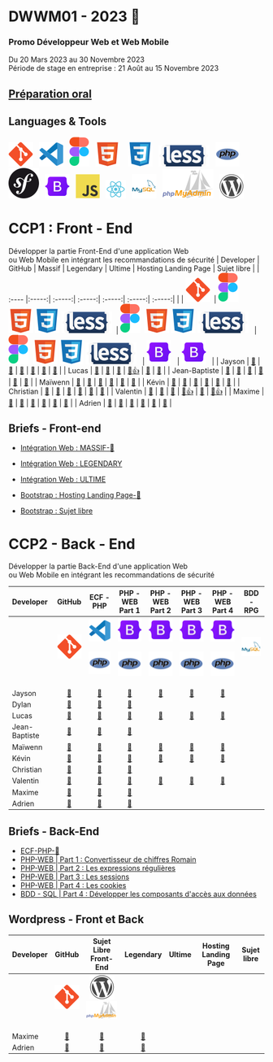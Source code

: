 # DWWM01 - 2023 👋  
### Promo Développeur Web et Web Mobile  
Du 20 Mars 2023 au 30 Novembre 2023  
Période de stage en entreprise : 21 Août au 15 Novembre 2023  

## [Préparation oral](https://github.com/AFCI-DWWM01-2023/PRESENTATION.git)

## Languages & Tools  
![imgGit](./profile/img/git.svg)&nbsp;&nbsp;
![imgVscode](./profile/img/vscode.svg)&nbsp;&nbsp;
![imgFigma](./profile/img/figma.svg)&nbsp;&nbsp;
![imgHtml](./profile/img/html.svg) &nbsp;&nbsp;
![imgCSS](./profile/img/css.svg)&nbsp;&nbsp;
![imgLess](./profile/img/less-1.svg)&nbsp;&nbsp; 
![imgPhp](./profile/img/php.svg)&nbsp;&nbsp;
![imgSymfony](./profile/img/symfony.svg)&nbsp;&nbsp;
![imgBootStrap](./profile/img/bootstrap.svg)&nbsp;&nbsp; 
![imgJs](./profile/img/javascript.svg)&nbsp;&nbsp;
![imgReact](./profile/img/react.svg)&nbsp;&nbsp;
![imgMySql](./profile/img/mysql.svg)&nbsp;&nbsp;
![imgPhpMyAdmin](./profile/img/PhpMyAdmin.svg)&nbsp;&nbsp;
![imgWordpress](./profile/img/wordpress.svg) 

# CCP1 : Front - End    
Développer la partie Front-End d'une application Web   
ou Web Mobile en intégrant les recommandations de sécurité
| Developer | GitHub | Massif | Legendary | Ultime | Hosting Landing Page |  Sujet libre |
| :---- |:-----:| :-----:| :-----:| :-----:| :-----:| :-----:|
|   |  ![imgGit](./profile/img/git.svg)&nbsp;  |  ![imgFigma](./profile/img/figma.svg)&nbsp; ![imgHtml](./profile/img/html.svg)&nbsp;![imgCSS](./profile/img/css.svg) ![imgLess](./profile/img/less-1.svg)&nbsp;&nbsp;|  ![imgFigma](./profile/img/figma.svg)&nbsp; ![imgHtml](./profile/img/html.svg)&nbsp;![imgCSS](./profile/img/css.svg) ![imgLess](./profile/img/less-1.svg)&nbsp;&nbsp; | ![imgFigma](./profile/img/figma.svg)&nbsp; ![imgHtml](./profile/img/html.svg)&nbsp;![imgCSS](./profile/img/css.svg) ![imgLess](./profile/img/less-1.svg)&nbsp;&nbsp; | ![imgBootStrap](./profile/img/bootstrap.svg)&nbsp;&nbsp; | ![imgBootStrap](./profile/img/bootstrap.svg)&nbsp;&nbsp; |
| Jayson  | <a href="https://github.com/Gazon-unlimited">🔗</a> |   <a href="https://github.com/AFCI-DWWM01-2023/MASSIF-JAY-B.git">🔗</a> |  <a href="https://github.com/AFCI-DWWM01-2023/LEGENDARY-JAY-B.git">🔗</a> |  <a href="#">🔗</a> |  <a href="https://github.com/AFCI-DWWM01-2023/Hosting-JAY-B.git">🔗</a> |  <a href="#">🔗</a> |
| Lucas  | <a href="https://github.com/LucasDEKINDT">🔗</a>     |   <a href="https://github.com/AFCI-DWWM01-2023/MASSIF-LD.git">🔗</a> |  <a href="https://github.com/AFCI-DWWM01-2023/LegendaryLD.git">🔗</a> |  <a href="https://github.com/AFCI-DWWM01-2023/ULTIMATE_LD.git">🔗👍</a> |  <a href="https://github.com/AFCI-DWWM01-2023/HOSTINGLD.git">🔗</a> |  <a href="#">🔗</a> |
| Jean-Baptiste  | <a href="https://github.com/jubeyds">🔗</a>  |   <a href="https://github.com/jubeyds/Massif.git">🔗</a> |  <a href="https://github.com/AFCI-DWWM01-2023/LegendaryJB.git">🔗</a> |  <a href="#">🔗</a> |  <a href="https://github.com/AFCI-DWWM01-2023/Hosting-JBDS.git">🔗</a> |  <a href="#">🔗</a> |
| Maïwenn  | <a href="https://github.com/MaiwL">🔗</a>          |   <a href="https://github.com/AFCI-DWWM01-2023/MASSIF-ML.git">🔗</a> | <a href="https://github.com/AFCI-DWWM01-2023/LegendaryML.git">🔗</a> |  <a href="#">🔗</a> |  <a href="https://github.com/AFCI-DWWM01-2023/HostingML.git">🔗</a> |  <a href="#">🔗</a> |
| Kévin  | <a href="https://github.com/kvnlblc">🔗</a>          |   <a href="https://github.com/AFCI-DWWM01-2023/MassifKL.git">🔗</a> |  <a href="#">🔗</a> |  <a href="#">🔗</a> |  <a href="https://github.com/AFCI-DWWM01-2023/HostingKL.git">🔗</a> |  <a href="#">🔗</a> |
| Christian  | <a href="https://github.com/ChristianJulien1">🔗</a> |    <a href="https://github.com/AFCI-DWWM01-2023/MASSIF-MC.git">🔗</a> |  <a href="#">🔗</a> |  <a href="#">🔗</a> |  <a href="https://github.com/AFCI-DWWM01-2023/HOSTING-MC.git">🔗</a> |  <a href="#">🔗</a> |
| Valentin  | <a href="https://github.com/vquersin">🔗</a>          |    <a href="https://github.com/AFCI-DWWM01-2023/MASSIF-VQ.git">🔗</a> | <a href="https://github.com/AFCI-DWWM01-2023/LEGENDARY-VQ.git">🔗</a> |  <a href="https://github.com/AFCI-DWWM01-2023/ULTIME-VQ.git">🔗👍</a> |  <a href="https://github.com/AFCI-DWWM01-2023/HOSTING-VQ.git">🔗</a> |  <a href="https://github.com/AFCI-DWWM01-2023/Sujet-Libre-VQ.git">🔗👍</a> |
| Maxime  | <a href="https://github.com/maximevcgn">🔗</a>          |    <a href="https://github.com/AFCI-DWWM01-2023/MASSIF-MV.git">🔗</a> |  <a href="https://github.com/AFCI-DWWM01-2023/LEGENDARY-MV.git">🔗</a> |  <a href="#">🔗</a> |  <a href="https://github.com/AFCI-DWWM01-2023/Hosting-MV.git">🔗</a> |  <a href="#">🔗</a> |
| Adrien  | <a href="https://github.com/VoisinAdrien">🔗</a>        |    <a href="https://github.com/AFCI-DWWM01-2023/MASSIF-AV.git">🔗</a> |  <a href="https://github.com/AFCI-DWWM01-2023/LegendaryAV.git">🔗</a> |  <a href="#">🔗</a> |  <a href="https://github.com/AFCI-DWWM01-2023/HOSTING-AV.git">🔗</a> |  <a href="#">🔗</a> |

## Briefs - Front-end

- [Intégration Web : MASSIF-🚩](https://github.com/AFCI-DWWM01-2023/MASSIF)

- [Intégration Web : LEGENDARY](https://github.com/AFCI-DWWM01-2023/LEGENDARY)

- [Intégration Web : ULTIME](https://github.com/AFCI-DWWM01-2023/ULTIME)

- [Bootstrap : Hosting Landing Page-🚩](https://github.com/AFCI-DWWM01-2023/Hosting)

- [Bootstrap : Sujet libre](https://github.com/AFCI-DWWM01-2023/SujetLibre.git)


# CCP2 - Back - End
Développer la partie Back-End d'une application Web  
ou Web Mobile en intégrant les recommandations de sécurité  

| Developer | GitHub | ECF - PHP | PHP - WEB<br>Part 1 | PHP - WEB<br>Part 2 | PHP - WEB<br>Part 3 | PHP - WEB<br>Part 4 | BDD - RPG |
| :---- |:-----:| :-----:| :-----:| :-----:| :-----:| :-----:| :-----:|
|   |  ![imgGit](./profile/img/git.svg)&nbsp;  |  ![imgVscode](./profile/img/vscode.svg)&nbsp; ![imgPhp](./profile/img/php.svg)&nbsp;&nbsp;|  ![imgBootStrap](./profile/img/bootstrap.svg)&nbsp;&nbsp; ![imgPhp](./profile/img/php.svg)&nbsp;&nbsp; | ![imgBootStrap](./profile/img/bootstrap.svg)&nbsp;&nbsp; ![imgPhp](./profile/img/php.svg)&nbsp;&nbsp; | ![imgBootStrap](./profile/img/bootstrap.svg)&nbsp;&nbsp; ![imgPhp](./profile/img/php.svg)&nbsp;&nbsp; | ![imgBootStrap](./profile/img/bootstrap.svg)&nbsp;&nbsp; ![imgPhp](./profile/img/php.svg)&nbsp;&nbsp; | ![imgMySql](./profile/img/mysql.svg)&nbsp;&nbsp; |
| Jayson  | <a href="https://github.com/Gazon-unlimited">🔗</a> |   <a href="https://github.com/AFCI-DWWM01-2023/ECF-PHP-BREMENT-Jayson.git">🔗</a> |  <a href="https://github.com/AFCI-DWWM01-2023/phpProcedura_JayB.git">🔗</a> | <a href="https://github.com/AFCI-DWWM01-2023/phpProcedura_JayB.git">🔗</a> | <a href="https://github.com/AFCI-DWWM01-2023/phpProcedura_JayB.git">🔗</a> | <a href="https://github.com/AFCI-DWWM01-2023/phpProcedura_JayB.git">🔗</a> |
| Dylan  | <a href="https://github.com/DylanBruxelle">🔗</a>    |   <a href="#">🔗</a> |  <a href="#">🔗</a> |
| Lucas  | <a href="https://github.com/LucasDEKINDT">🔗</a>     |   <a href="https://github.com/AFCI-DWWM01-2023/ECF-PHP-DEKINDT-Lucas.git">🔗</a> |  <a href="https://github.com/AFCI-DWWM01-2023/phpProcedura_LD.git">🔗</a> | <a href="https://github.com/AFCI-DWWM01-2023/phpProcedura_LD.git">🔗</a> | <a href="https://github.com/AFCI-DWWM01-2023/phpProcedura_LD.git">🔗</a> | <a href="https://github.com/AFCI-DWWM01-2023/phpProcedura_LD.git">🔗</a> |
| Jean-Baptiste  | <a href="https://github.com/jubeyds">🔗</a>  |   <a href="https://github.com/AFCI-DWWM01-2023/ECF-PHP-DESOUSA-JB.git">🔗</a> |  <a href="#">🔗</a> |
| Maïwenn  | <a href="https://github.com/MaiwL">🔗</a>          |   <a href="https://github.com/AFCI-DWWM01-2023/ECF-PHP-Lemaire-Maiwenn.git">🔗</a> | <a href="https://github.com/AFCI-DWWM01-2023/phpProcedural_ML.git">🔗</a> | <a href="https://github.com/AFCI-DWWM01-2023/phpProcedural_ML.git">🔗</a> | <a href="https://github.com/AFCI-DWWM01-2023/phpProcedural_ML.git">🔗</a> | <a href="https://github.com/AFCI-DWWM01-2023/phpProcedural_ML.git">🔗</a> |
| Kévin  | <a href="https://github.com/kvnlblc">🔗</a>          |   <a href="https://github.com/AFCI-DWWM01-2023/ECF-PHP-LIBLANC-Kevin.git">🔗</a> |  <a href="https://github.com/AFCI-DWWM01-2023/phpprocedural_KL.git">🔗</a> | <a href="https://github.com/AFCI-DWWM01-2023/phpprocedural_KL.git">🔗</a> | <a href="https://github.com/AFCI-DWWM01-2023/phpprocedural_KL.git">🔗</a> | <a href="https://github.com/AFCI-DWWM01-2023/phpprocedural_KL.git">🔗</a> |
| Christian  | <a href="https://github.com/ChristianJulien1">🔗</a> |    <a href="https://github.com/AFCI-DWWM01-2023/ECP-PHP-M-Christian.git">🔗</a> |  <a href="#">🔗</a> ||
| Valentin  | <a href="https://github.com/vquersin">🔗</a>          |    <a href="https://github.com/AFCI-DWWM01-2023/ECP_PHP_quersin_valentin.git">🔗</a> | <a href="https://github.com/AFCI-DWWM01-2023/PhpProcedura_VQ.git">🔗</a> | <a href="https://github.com/AFCI-DWWM01-2023/PhpProcedura_VQ.git">🔗</a> | <a href="https://github.com/AFCI-DWWM01-2023/PhpProcedura_VQ.git">🔗</a> | <a href="https://github.com/AFCI-DWWM01-2023/PhpProcedura_VQ.git">🔗</a> |
| Maxime  | <a href="https://github.com/maximevcgn">🔗</a>          |    <a href="#">🔗</a> |  <a href="#">🔗</a> |
| Adrien  | <a href="https://github.com/VoisinAdrien">🔗</a>        |    <a href="#">🔗</a> |  <a href="#">🔗</a> |  

## Briefs - Back-End  

- [ECF-PHP-🚩](https://github.com/AFCI-DWWM01-2023/ECF-PHP)
- [PHP-WEB | Part 1 : Convertisseur de chiffres Romain](https://github.com/AFCI-DWWM01-2023/CONVERTISSEUR.git)
- [PHP-WEB | Part 2 : Les expressions régulières](https://github.com/AFCI-DWWM01-2023/REGEX.git)
- [PHP-WEB | Part 3 : Les sessions](https://github.com/AFCI-DWWM01-2023/SESSION.git)
- [PHP-WEB | Part 4 : Les cookies](https://github.com/AFCI-DWWM01-2023/COOKIES.git)  
- [BDD - SQL | Part 4 : Développer les composants d'accès aux données](https://github.com/AFCI-DWWM01-2023/COOKIES.git)



## Wordpress - Front et Back  

| Developer | GitHub | Sujet Libre<br>Front-End | Legendary | Ultime | Hosting Landing Page |  Sujet libre |
| :---- |:-----:| :-----:| :-----:| :-----:| :-----:| :-----:|
|   |  ![imgGit](./profile/img/git.svg)&nbsp;  | ![imgWordpress](./profile/img/wordpress.svg) ![imgPhpMyAdmin](./profile/img/PhpMyAdmin.svg)&nbsp;&nbsp; |
| Maxime  | <a href="https://github.com/maximevcgn">🔗</a>          |    <a href="#">🔗</a> |  <a href="#">🔗</a> |
| Adrien  | <a href="https://github.com/VoisinAdrien">🔗</a>        |    <a href="#">🔗</a> |  <a href="#">🔗</a> | 

<!--
https://github.com/AFCI-DWWM01-2023/MASSIF-VQ.git

https://github.com/AFCI-DWWM01-2023/MASSIF-ML.git

**Here are some ideas to get you started:**
- [Massif](https://github.com/AFCI-DWWM01-2023/MASSIF)

🙋‍♀️ A short introduction - what is your organization all about?
🌈 Contribution guidelines - how can the community get involved?
👩‍💻 Useful resources - where can the community find your docs? Is there anything else the community should know?
🍿 Fun facts - what does your team eat for breakfast?
🧙 Remember, you can do mighty things with the power of [Markdown](https://docs.github.com/github/writing-on-github/getting-started-with-writing-and-formatting-on-github/basic-writing-and-formatting-syntax)
-->
